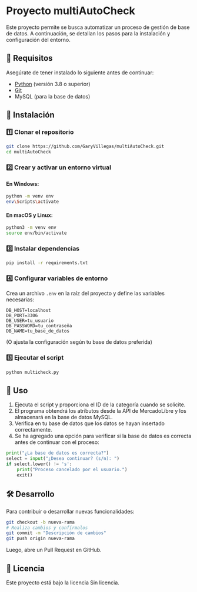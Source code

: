 # Proyecto multiAutoCheck

Este proyecto permite se busca automatizar un proceso de gestión de base de datos. A continuación, se detallan los pasos para la instalación y configuración del entorno.

## 📌 Requisitos

Asegúrate de tener instalado lo siguiente antes de continuar:

- [Python](https://www.python.org/) (versión 3.8 o superior)
- [Git](https://git-scm.com/)
- MySQL (para la base de datos)

## 🚀 Instalación

### 1️⃣ Clonar el repositorio

```sh
git clone https://github.com/GaryVillegas/multiAutoCheck.git
cd multiAutoCheck
```

### 2️⃣ Crear y activar un entorno virtual

#### En Windows:

```sh
python -m venv env
env\Scripts\activate
```

#### En macOS y Linux:

```sh
python3 -m venv env
source env/bin/activate
```

### 3️⃣ Instalar dependencias

```sh
pip install -r requirements.txt
```

### 4️⃣ Configurar variables de entorno

Crea un archivo `.env` en la raíz del proyecto y define las variables necesarias:

```
DB_HOST=localhost
DB_PORT=3306
DB_USER=tu_usuario
DB_PASSWORD=tu_contraseña
DB_NAME=tu_base_de_datos
```

(O ajusta la configuración según tu base de datos preferida)

### 5️⃣ Ejecutar el script

```sh
python multicheck.py
```

## 📝 Uso

1. Ejecuta el script y proporciona el ID de la categoría cuando se solicite.
2. El programa obtendrá los atributos desde la API de MercadoLibre y los almacenará en la base de datos MySQL.
3. Verifica en tu base de datos que los datos se hayan insertado correctamente.
4. Se ha agregado una opción para verificar si la base de datos es correcta antes de continuar con el proceso:

```python
print("¿La base de datos es correcta?")
select = input("¿Desea continuar? (s/n): ")
if select.lower() != 's':
    print("Proceso cancelado por el usuario.")
    exit()
```

## 🛠️ Desarrollo

Para contribuir o desarrollar nuevas funcionalidades:

```sh
git checkout -b nueva-rama
# Realiza cambios y confírmalos
git commit -m "Descripción de cambios"
git push origin nueva-rama
```

Luego, abre un Pull Request en GitHub.

## 📝 Licencia

Este proyecto está bajo la licencia Sin licencia.
